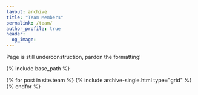 ```yaml
---
layout: archive
title: "Team Members"
permalink: /team/
author_profile: true
header:
  og_image:
---
```

Page is still underconstruction, pardon the formatting!
<nbsp>
  
{% include base_path %}

{% for post in site.team %}
  {% include archive-single.html type="grid" %}
{% endfor %}

